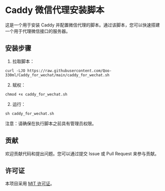 # Caddy 微信代理安装脚本

这是一个用于安装 Caddy 并配置微信代理的脚本。通过该脚本，您可以快速搭建一个用于代理微信接口的服务器。

## 安装步骤

1. 拉取脚本：

```shell
curl -LJO https://raw.githubusercontent.com/Qoo-330ml/Caddy_for_wechat/main/caddy_for_wechat.sh
```

2. 赋权：

```shell
chmod +x caddy_for_wechat.sh
```

2. 运行：

```shell
sh caddy_for_wechat.sh
```




注意：请确保在执行脚本之前具有管理员权限。

## 贡献

欢迎贡献代码和提出问题。您可以通过提交 Issue 或 Pull Request 来参与贡献。

## 许可证

本项目采用 [MIT 许可证](LICENSE)。
